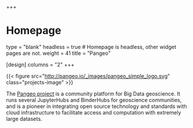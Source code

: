 +++
# Homepage
type = "blank"
headless = true  # Homepage is headless, other widget pages are not.
weight = 41
title = "Pangeo"

[design]
  columns = "2"
+++

{{< figure src="http://pangeo.io/_images/pangeo_simple_logo.svg" class="projects-image" >}}

The [Pangeo project](http://pangeo.io/) is a community platform for Big Data geoscience. It runs several
JupyterHubs and BinderHubs for geoscience communities, and is a pioneer in integrating
open source technology and standards with cloud infrastructure to facilitate access
and computation with extremely large datasets.
